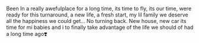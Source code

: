 Been In a really awefulplace for a long time, its time to fly, its our time, were ready for this turnaround, a new life, a fresh start, my lil family we deserve all the happiness we could get... No turning back. New house, new car its time for mi babies and i to finally take advantage of the life we should of had a long time ago❣️ 
